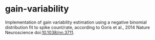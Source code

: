 # gain-variability

Implementation of gain variability estimation using a negative binomial distribution fit to spike count/rate, according to Goris et al., 2014 Nature Neuroscience doi:[10.1038/nn.3711](https://www.nature.com/articles/nn.3711).
